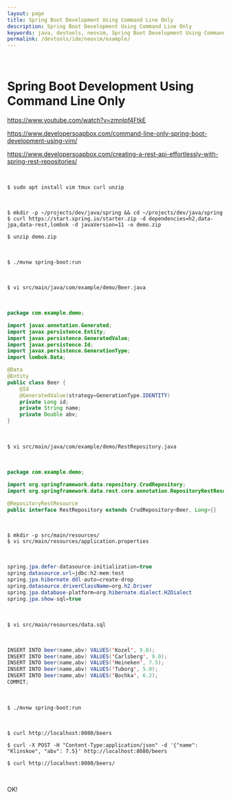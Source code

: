 ```yaml
---
layout: page
title: Spring Boot Development Using Command Line Only
description: Spring Boot Development Using Command Line Only
keywords: java, devtools, neovim, Spring Boot Development Using Command Line Only
permalink: /devtools/ide/neovim/example/
---
```


<br/>

# Spring Boot Development Using Command Line Only

https://www.youtube.com/watch?v=zmnlpf4FtkE

https://www.developersoapbox.com/command-line-only-spring-boot-development-using-vim/

https://www.developersoapbox.com/creating-a-rest-api-effortlessly-with-spring-rest-repositories/

<br/>

```
$ sudo apt install vim tmux curl unzip
```

<br/>

```
$ mkdir -p ~/projects/dev/java/spring && cd ~/projects/dev/java/spring
$ curl https://start.spring.io/starter.zip -d dependencies=h2,data-jpa,data-rest,lombok -d javaVersion=11 -o demo.zip

$ unzip demo.zip
```

<br/>

```
$ ./mvnw spring-boot:run
```

<br/>

```
$ vi src/main/java/com/example/demo/Beer.java
```

<br/>

```java
package com.example.demo;

import javax.annotation.Generated;
import javax.persistence.Entity;
import javax.persistence.GeneratedValue;
import javax.persistence.Id;
import javax.persistence.GenerationType;
import lombok.Data;

@Data
@Entity
public class Beer {
    @Id
    @GeneratedValue(strategy=GenerationType.IDENTITY)
    private Long id;
    private String name;
    private Double abv;
}
```

<br/>

```
$ vi src/main/java/com/example/demo/RestRepository.java
```

<br/>

```java
package com.example.demo;

import org.springframework.data.repository.CrudRepository;
import org.springframework.data.rest.core.annotation.RepositoryRestResource;

@RepositoryRestResource
public interface RestRepository extends CrudRepository<Beer, Long>{}
```

<br/>

```
$ mkdir -p src/main/resources/
$ vi src/main/resources/application.properties
```

<br/>

```java
spring.jpa.defer-datasource-initialization=true
spring.datasource.url=jdbc:h2:mem:test
spring.jpa.hibernate.ddl-auto=create-drop
spring.datasource.driverClassName=org.h2.Driver
spring.jpa.database-platform=org.hibernate.dialect.H2Dialect
spring.jpa.show-sql=true
```

<br/>

```
$ vi src/main/resources/data.sql
```

<br/>

```java
INSERT INTO beer(name,abv) VALUES('Kozel', 9.0);
INSERT INTO beer(name,abv) VALUES('Carlsberg', 9.0);
INSERT INTO beer(name,abv) VALUES('Heineken', 7.5);
INSERT INTO beer(name,abv) VALUES('Tuborg', 5.0);
INSERT INTO beer(name,abv) VALUES('Bochka', 6.2);
COMMIT;
```

<br/>

```
$ ./mvnw spring-boot:run
```

<br/>

```
$ curl http://localhost:8080/beers

$ curl -X POST -H "Content-Type:application/json" -d '{"name": "Klinskoe", "abv": 7.5}' http://localhost:8080/beers

$ curl http://localhost:8080/beers/
```

<br/>

OK!
